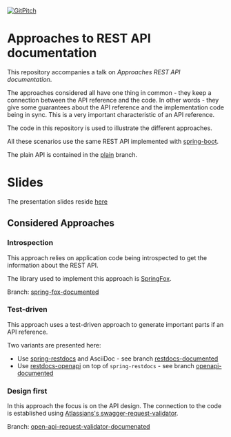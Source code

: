 [![GitPitch](https://gitpitch.com/assets/badge.svg)](https://gitpitch.com/mduesterhoeft/approaches-to-api-doc-talk/plain)

# Approaches to REST API documentation

This repository accompanies a talk on *Approaches REST API documentation*.

The approaches considered all have one thing in common - they keep a connection between the API reference and the code.
In other words - they give some guarantees about the API reference and the implementation code being in sync.
This is a very important characteristic of an API reference.

The code in this repository is used to illustrate the different approaches.

All these scenarios use the same REST API implemented with [spring-boot](https://spring.io/projects/spring-boot).

The plain API is contained in the [plain](https://github.com/mduesterhoeft/approaches-to-api-doc-talk/tree/plain) branch.

# Slides

The presentation slides reside [here](https://gitpitch.com/mduesterhoeft/approaches-to-api-doc-talk/plain#/)

## Considered Approaches

### Introspection

This approach relies on application code being introspected to get the information about the REST API.

The library used to implement this approach is [SpringFox](https://springfox.github.io/springfox/).

Branch: [spring-fox-documented](https://github.com/mduesterhoeft/approaches-to-api-doc-talk/tree/spring-fox-documented)

### Test-driven

This approach uses a test-driven approach to generate important parts if an API reference.

Two variants are presented here:
- Use [spring-restdocs](https://spring.io/projects/spring-restdocs) and AsciiDoc - see branch [restdocs-documented](https://github.com/mduesterhoeft/approaches-to-api-doc-talk/tree/restdocs-documented)
- Use [restdocs-openapi](https://github.com/ePages-de/restdocs-openapi) on top of `spring-restdocs` - see branch [openapi-documented](https://github.com/mduesterhoeft/approaches-to-api-doc-talk/tree/openapi-documented)

### Design first

In this approach the focus is on the API design. The connection to the code is established using [Atlassians's swagger-request-validator](https://bitbucket.org/atlassian/swagger-request-validator).

Branch: [open-api-request-validator-documenated](https://github.com/mduesterhoeft/approaches-to-api-doc-talk/tree/open-api-request-validator-documenated)
